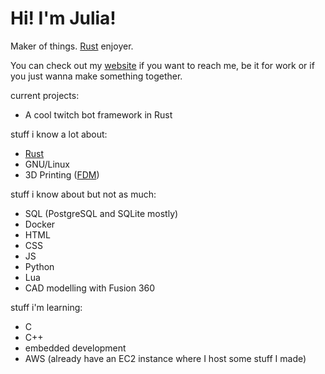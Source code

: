 # Hi! I'm Julia!
Maker of things. [Rust](https://rust-lang.org) enjoyer.

You can check out my [website](https://juliapixel.com) if you want to reach me, be it for work or if you just wanna make something together.

current projects:
- A cool twitch bot framework in Rust

stuff i know a lot about:
- [Rust](https://rust-lang.org)
- GNU/Linux
- 3D Printing ([FDM](https://en.wikipedia.org/wiki/Fused_filament_fabrication))

stuff i know about but not as much:
- SQL (PostgreSQL and SQLite mostly)
- Docker
- HTML
- CSS
- JS
- Python
- Lua
- CAD modelling with Fusion 360

stuff i'm learning:
- C
- C++
- embedded development
- AWS (already have an EC2 instance where I host some stuff I made)
